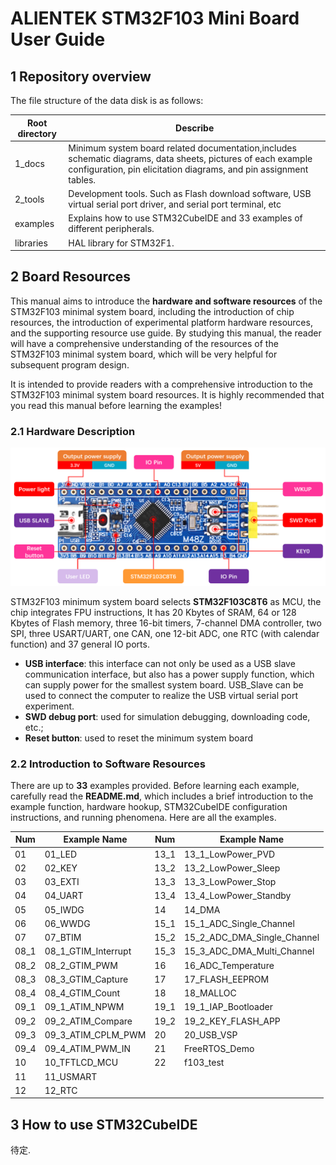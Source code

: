 # ALIENTEK STM32F103 Mini Board User Guide<a name="catalogue"></a>


## 1 Repository overview

The file structure of the data disk is as follows:

| Root directory | Describe                                                     |
| -------------- | ------------------------------------------------------------ |
| 1_docs         | Minimum system board related documentation,includes schematic diagrams, data sheets, pictures of each example configuration, pin elicitation diagrams, and pin assignment tables. |
| 2_tools        | Development tools. Such as Flash download software, USB virtual serial port driver, and serial port terminal, etc |
| examples       | Explains how to use STM32CubeIDE and 33 examples of different peripherals. |
| libraries      | HAL library for STM32F1. |



## 2 Board Resources

This manual aims to introduce the **hardware and software resources** of the STM32F103 minimal system board, including the introduction of chip resources, the introduction of experimental platform hardware resources, and the supporting resource use guide. By studying this manual, the reader will have a comprehensive understanding of the resources of the STM32F103 minimal system board, which will be very helpful for subsequent program design.

It is intended to provide readers with a comprehensive introduction to the STM32F103 minimal system board resources. It is highly recommended that you read this manual before learning the examples!

### 2.1 Hardware Description

![](./1_docs/3_figures/image/p1.png)

STM32F103 minimum system board selects **STM32F103C8T6** as MCU, the chip integrates FPU instructions, It has 20 Kbytes of SRAM, 64 or 128 Kbytes of Flash memory, three 16-bit timers, 7-channel DMA controller, two SPI, three USART/UART, one CAN, one 12-bit ADC, one RTC (with calendar function) and 37 general IO ports.

+ **USB interface**: this interface can not only be used as a USB slave communication interface, but also has a power supply function, which can supply power for the smallest system board. USB_Slave can be used to connect the computer to realize the USB virtual serial port experiment.
+ **SWD debug port**: used for simulation debugging, downloading code, etc.;
+ **Reset button**: used to reset the minimum system board


### 2.2 Introduction to Software Resources

There are up to **33** examples provided. Before learning each example, carefully read the **README.md**, which includes a brief introduction to the example function, hardware hookup, STM32CubeIDE configuration instructions, and running phenomena. Here are all the examples.

| Num                  | Example Name                      | Num  | Example Name                                  		|
| -------------------- | --------------------------------- | ---- | ---------------------- 								|
| 01                   | 01_LED                            | 13_1 | 13_1_LowPower_PVD                                   |
| 02                   | 02_KEY                            | 13_2 | 13_2_LowPower_Sleep                                 |
| 03                   | 03_EXTI                           | 13_3 | 13_3_LowPower_Stop                                  |
| 04                   | 04_UART                           | 13_4 | 13_4_LowPower_Standby                               |
| 05                   | 05_IWDG                           | 14   | 14_DMA                                              |
| 06                   | 06_WWDG                           | 15_1 | 15_1_ADC_Single_Channel                             |
| 07                   | 07_BTIM                           | 15_2 | 15_2_ADC_DMA_Single_Channel                         |
| 08_1                 | 08_1_GTIM_Interrupt               | 15_3 | 15_3_ADC_DMA_Multi_Channel                          |
| 08_2                 | 08_2_GTIM_PWM                     | 16   | 16_ADC_Temperature                                  |
| 08_3                 | 08_3_GTIM_Capture                 | 17   | 17_FLASH_EEPROM                                  	|
| 08_4                 | 08_4_GTIM_Count                   | 18   | 18_MALLOC      										|                     																	
| 09_1                 | 09_1_ATIM_NPWM                    | 19_1 | 19_1_IAP_Bootloader                                 |
| 09_2                 | 09_2_ATIM_Compare                 | 19_2 | 19_2_KEY_FLASH_APP                                  |
| 09_3                 | 09_3_ATIM_CPLM_PWM                | 20   | 20_USB_VSP                                          |
| 09_4                 | 09_4_ATIM_PWM_IN                  | 21   | FreeRTOS_Demo                                    	|
| 10                   | 10_TFTLCD_MCU            		   | 22   | f103_test      									    |                                         
| 11                   | 11_USMART         	                                                           					|
| 12                   | 12_RTC      																					|                                                                                        
	
## 3 How to use STM32CubeIDE
待定.

